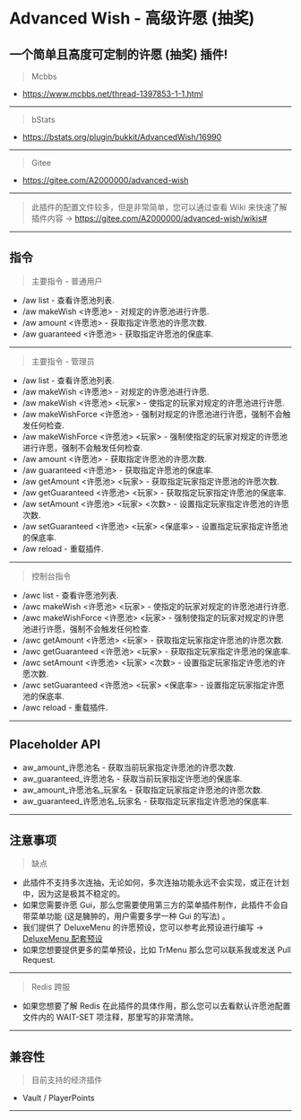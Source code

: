 # Advanced Wish - 高级许愿 (抽奖)

## 一个简单且高度可定制的许愿 (抽奖) 插件!

> Mcbbs
- https://www.mcbbs.net/thread-1397853-1-1.html
---
> bStats
- https://bstats.org/plugin/bukkit/AdvancedWish/16990
---
> Gitee
- https://gitee.com/A2000000/advanced-wish
---
> 此插件的配置文件较多，但是非常简单，您可以通过查看 Wiki 来快速了解插件内容 -> https://gitee.com/A2000000/advanced-wish/wikis#
---
## 指令
> 主要指令 - 普通用户
- /aw list - 查看许愿池列表.
- /aw makeWish <许愿池> - 对规定的许愿池进行许愿.
- /aw amount <许愿池> - 获取指定许愿池的许愿次数.
- /aw guaranteed <许愿池> - 获取指定许愿池的保底率.
---
> 主要指令 - 管理员
- /aw list - 查看许愿池列表.
- /aw makeWish <许愿池> - 对规定的许愿池进行许愿.
- /aw makeWish <许愿池> <玩家> - 使指定的玩家对规定的许愿池进行许愿.
- /aw makeWishForce <许愿池> - 强制对规定的许愿池进行许愿，强制不会触发任何检查.
- /aw makeWishForce <许愿池> <玩家> - 强制使指定的玩家对规定的许愿池进行许愿，强制不会触发任何检查.
- /aw amount <许愿池> - 获取指定许愿池的许愿次数.
- /aw guaranteed <许愿池> - 获取指定许愿池的保底率.
- /aw getAmount <许愿池> <玩家> - 获取指定玩家指定许愿池的许愿次数.
- /aw getGuaranteed <许愿池> <玩家> - 获取指定玩家指定许愿池的保底率.
- /aw setAmount <许愿池> <玩家> <次数> - 设置指定玩家指定许愿池的许愿次数.
- /aw setGuaranteed <许愿池> <玩家> <保底率> - 设置指定玩家指定许愿池的保底率.
- /aw reload - 重载插件.
---
> 控制台指令
- /awc list - 查看许愿池列表.
- /awc makeWish <许愿池> <玩家> - 使指定的玩家对规定的许愿池进行许愿.
- /awc makeWishForce <许愿池> <玩家> - 强制使指定的玩家对规定的许愿池进行许愿，强制不会触发任何检查.
- /awc getAmount <许愿池> <玩家> - 获取指定玩家指定许愿池的许愿次数.
- /awc getGuaranteed <许愿池> <玩家> - 获取指定玩家指定许愿池的保底率.
- /awc setAmount <许愿池> <玩家> <次数> - 设置指定玩家指定许愿池的许愿次数.
- /awc setGuaranteed <许愿池> <玩家> <保底率> - 设置指定玩家指定许愿池的保底率.
- /awc reload - 重载插件.
---
## Placeholder API
- aw_amount_许愿池名 - 获取当前玩家指定许愿池的许愿次数.
- aw_guaranteed_许愿池名 - 获取当前玩家指定许愿池的保底率.
- aw_amount_许愿池名_玩家名 - 获取指定玩家指定许愿池的许愿次数.
- aw_guaranteed_许愿池名_玩家名 - 获取指定玩家指定许愿池的保底率.
---
## 注意事项
> 缺点
- 此插件不支持多次连抽，无论如何，多次连抽功能永远不会实现，或正在计划中，因为这是极其不稳定的。
- 如果您需要许愿 Gui，那么您需要使用第三方的菜单插件制作，此插件不会自带菜单功能 (这是臃肿的，用户需要多学一种 Gui 的写法) 。
- 我们提供了 DeluxeMenu 的许愿预设，您可以参考此预设进行编写 -> [DeluxeMenu 配套预设](https://gitee.com/A2000000/advanced-wish/tree/main/DeluxeMenu%20%E9%85%8D%E5%A5%97%E8%8F%9C%E5%8D%95)
- 如果您想要提供更多的菜单预设，比如 TrMenu 那么您可以联系我或发送 Pull Request.
---
> Redis 跨服
- 如果您想要了解 Redis 在此插件的具体作用，那么您可以去看默认许愿池配置文件内的 WAIT-SET 项注释，那里写的非常清除。
---
## 兼容性
> 目前支持的经济插件
- Vault / PlayerPoints
---